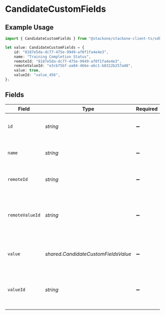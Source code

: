 # CandidateCustomFields

## Example Usage

```typescript
import { CandidateCustomFields } from "@stackone/stackone-client-ts/sdk/models/shared";

let value: CandidateCustomFields = {
    id: "8187e5da-dc77-475e-9949-af0f1fa4e4e3",
    name: "Training Completion Status",
    remoteId: "8187e5da-dc77-475e-9949-af0f1fa4e4e3",
    remoteValueId: "e3cb75bf-aa84-466e-a6c1-b8322b257a48",
    value: true,
    valueId: "value_456",
};
```

## Fields

| Field                                                           | Type                                                            | Required                                                        | Description                                                     | Example                                                         |
| --------------------------------------------------------------- | --------------------------------------------------------------- | --------------------------------------------------------------- | --------------------------------------------------------------- | --------------------------------------------------------------- |
| `id`                                                            | *string*                                                        | :heavy_minus_sign:                                              | Unique identifier                                               | 8187e5da-dc77-475e-9949-af0f1fa4e4e3                            |
| `name`                                                          | *string*                                                        | :heavy_minus_sign:                                              | The name of the custom field.                                   | Training Completion Status                                      |
| `remoteId`                                                      | *string*                                                        | :heavy_minus_sign:                                              | Provider's unique identifier                                    | 8187e5da-dc77-475e-9949-af0f1fa4e4e3                            |
| `remoteValueId`                                                 | *string*                                                        | :heavy_minus_sign:                                              | Provider's unique identifier for the value of the custom field. | e3cb75bf-aa84-466e-a6c1-b8322b257a48                            |
| `value`                                                         | *shared.CandidateCustomFieldsValue*                             | :heavy_minus_sign:                                              | The value associated with the custom field.                     | Completed                                                       |
| `valueId`                                                       | *string*                                                        | :heavy_minus_sign:                                              | The unique identifier for the value of the custom field.        | value_456                                                       |
